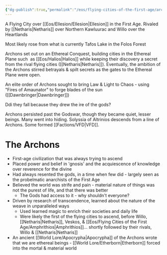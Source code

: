 ```yaml
---
{"dg-publish":true,"permalink":"/eos/flying-cities-of-the-first-age/archon/","updated":"2024-12-22T22:55:27.055-05:00"}
---
```


A Flying City over [[Eos/Ellesion/Ellesion\|Ellesion]] in the First Age. Rivaled by  [[Netharis\|Netharis]] over Northern Kawluurac and Willo over the Heartlands

Most likely rose from what is currently Tafos Lake in the Folos Forest

Archons set out on an Ethereal Conquest, building cities in the Ethereal Plane such  as [[Eos/Halios\|Halios]] while keeping their discovery a secret from the rival flying cities ([[Netharis\|Netharis]]). Eventually, the ambition of the Archons stirred betrayals & spilt secrets as the gates to the Ethereal Plane were open. 

An elite order of Archons sought to bring Law & Light to Chaos - using "Fires of Amaunator" to forge blades of the sun ([[Dawnbringer\|Dawnbringer]])

Ddi they fall because they drew the ire of the gods? 

Archons persisted past the Godswar, though they became quiet, lesser beings. Many went into hiding. Solyssia of Altrinios descends from a line of Archons. Some formed [[Factions/VFD\|VFD]].

# The Archons
- First-age civilization that was always trying to ascend
- Placed power and belief in 'gnosis' and the acquiescence of knowledge over reverence for the divine
- Had always resented the gods, in a time when few did - largely seen as the probelmatic anarchists of the First Age 
- Believed the world was strife and pain - material nature of things was not the purest of life, and that there was better 
	- The Gods had access to it - why shouldn't everyone?
- Driven by research of transcendence, learned about the nature of the weave in unparalleled ways 
	- Used learned magic to enrich their societies and daily life
	- Were likely the first of the flying cities to ascend, before Willo, [[Netharis\|Netharis]], Veskos, & [[Eos/Flying Cities of the First Age/Amphrithios\|Amphrithios]]... shortly followed by their rivals, Willo & [[Netharis\|Netharis]]
- An ancient [[World Lore/Apocrypha\|Apocrypha]] of the Archons wrote that we are ethereal beings - [[World Lore/Etherborn\|Etherborn]] forced into the mortal & material world
